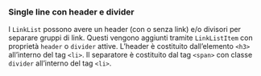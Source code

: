 ### Single line con header e divider

I `LinkList` possono avere un header (con o senza link) e/o divisori per separare gruppi di link.
Questi vengono aggiunti tramite `LinkListItem` con proprietà `header` o `divider` attive.
L’header è costituito dall’elemento `<h3>` all’interno del tag `<li>`.
Il separatore è costituito dal tag `<span>` con classe `divider` all’interno del tag `<li>`.

<!-- STORY -->
